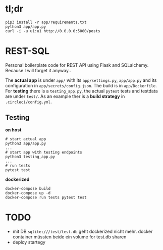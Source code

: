 # tl;dr

```
pip3 install -r app/requirements.txt
python3 app/app.py
curl -i -u u1:u1 http://0.0.0.0:5000/posts
```


# REST-SQL

Personal boilerplate code for REST API using Flask and SQLalchemy.
Because I will forget it anyway..

The **actual app** is under `app/` with its `app/settings.py`, `app/app.py`
and its configuration in `app/secrets/config.json`.
The build is in `app/Dockerfile`.
For **testing** there is a `testing_app.py`, the actual `pytest` tests
and testdata are under `test/`.
As an example ther is a **build strategy** in `.circleci/config.yml`.


## Testing

**on host**

```
# start actual app
python3 app/app.py
...
# start app with testing endpoints
python3 testing_app.py
...
# run tests
pytest test
```

**dockerized**

```
docker-compose build
docker-compose up -d
docker-compose run tests pytest test
```



# TODO

- mit DB `sqlite:///test/test.db` geht dockerized nicht mehr.
  docker container müssten beide ein volume for test.db sharen
- deploy startegy
